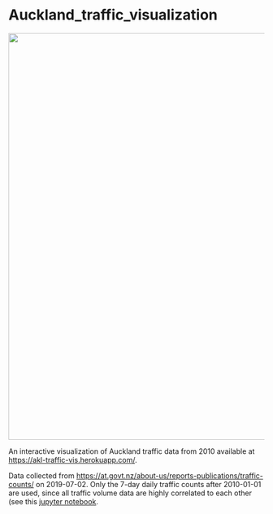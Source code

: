 # Auckland_traffic_visualization

<img src="images/app_screen_shot.png" width = "800">

An interactive visualization of Auckland traffic data from 2010 available at https://akl-traffic-vis.herokuapp.com/.

Data collected from https://at.govt.nz/about-us/reports-publications/traffic-counts/ on 2019-07-02.
Only the 7-day daily traffic counts after 2010-01-01 are used, since all traffic volume data 
are highly correlated to each other (see this [jupyter notebook](https://github.com/klin059/Auckland_traffic_analysis/blob/master/1_data_cleaning.ipynb).
